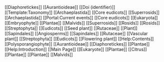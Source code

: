 [[Diaphoretickes]]
[[Aurantioideae]]
[[Doi (identifier)]]
[[Template:Taxonomy]]
[[Archaeplastida]]
[[Core eudicots]]
[[Superrosids]]
[[Archaeplastida]]
[[Portal:Current events]]
[[Core eudicots]]
[[Eukaryota]]
[[Embryophyte]]
[[Plantae]]
[[Malvids]]
[[Superrosids]]
[[Rosids]]
[[Rosids]]
[[Streptophyta]]
[[Eudicots]]
[[Seed plant]]
[[Rutaceae]]
[[Plant]]
[[Sapindales]]
[[Angiosperms]]
[[Sapindales]]
[[Rutaceae]]
[[Vascular plant]]
[[Streptophyta]]
[[Eudicots]]
[[Flowering plant]]
[[Help:Contents]]
[[Polysporangiophyte]]
[[Aurantioideae]]
[[Diaphoretickes]]
[[Plantae]]
[[Help:Introduction]]
[[Main Page]]
[[Eukaryote]]
[[Plantae]]
[[Citrus]]
[[Plantae]]
[[Plantae]]
[[Malvids]]
